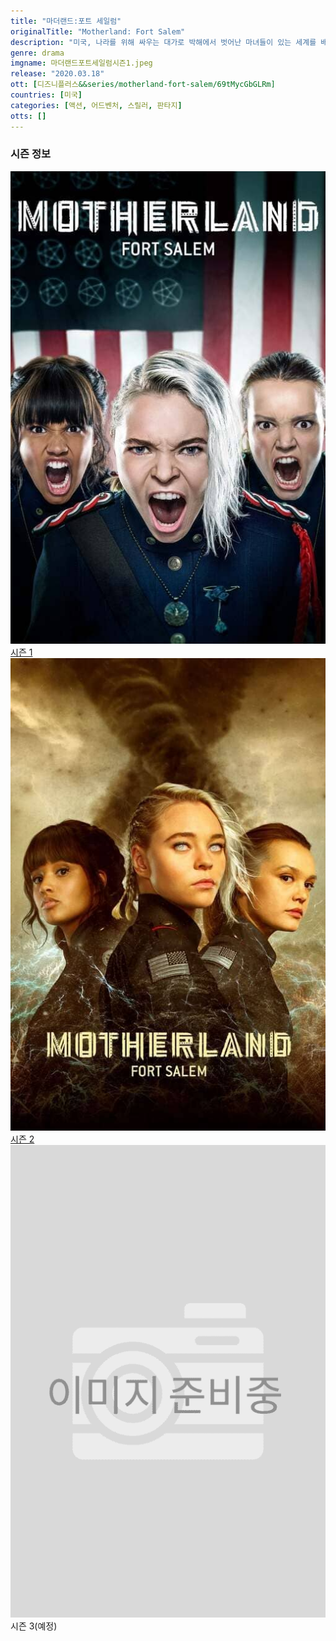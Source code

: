 ```yaml
---
title: "마더랜드:포트 세일럼"
originalTitle: "Motherland: Fort Salem"
description: "미국, 나라를 위해 싸우는 대가로 박해에서 벗어난 마녀들이 있는 세계를 배경으로 하는 이 시리즈는 훈련부터 파견까지, 초자연적 전술로 테러리스트 위협에 맞서는 세 여자의 이야기를 담고 있다."
genre: drama
imgname: 마더랜드포트세일럼시즌1.jpeg
release: "2020.03.18"
ott: [디즈니플러스&&series/motherland-fort-salem/69tMycGbGLRm]
countries: [미국]
categories: [액션, 어드벤처, 스릴러, 판타지]
otts: []
---
```


### 시즌 정보

<div class="season-list">
<div class="item">
<a href="/drama/마더랜드포트세일럼시즌1" >
<img src="/poster/마더랜드포트세일럼시즌1.jpeg" alt="마더랜드포트세일럼시즌1 포스터 ">
시즌 1</a>
</div>

<div class="item">
<a href="/drama/마더랜드포트세일럼시즌2" >
<img src="/poster/마더랜드포트세일럼시즌2.jpeg" alt="마더랜드포트세일럼시즌2 포스터 ">
시즌 2</a>
</div>

<!-- <div class="item">
<a href="/drama/마더랜드포트세일럼시즌3" >
<img src="/poster/마더랜드포트세일럼시즌3.jpeg" alt="마더랜드포트세일럼시즌3 포스터 ">
시즌 3</a>
</div> -->
<div class="item">
<!-- <a href="/drama/마더랜드포트세일럼시즌3" > -->
<img src="/poster/default.png" alt="마더랜드포트세일럼시즌3 포스터 ">
시즌 3(예정)
<!-- </a> -->
</div>
</div>
